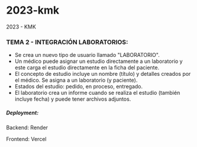 # 2023-kmk
2023 - KMK

### TEMA 2 - INTEGRACIÓN LABORATORIOS:

- Se crea un nuevo tipo de usuario llamado "LABORATORIO".
- Un médico puede asignar un estudio directamente a un laboratorio y este carga el estudio directamente en la ficha del paciente.
- El concepto de estudio incluye un nombre (título) y detalles creados por el médico. Se asigna a un laboratorio (y paciente).
- Estados del estudio: pedido, en proceso, entregado.
- El laboratorio crea un informe cuando se realiza el estudio (también incluye fecha) y puede tener archivos adjuntos.

##### Deployment:
Backend: Render

Frontend: Vercel
